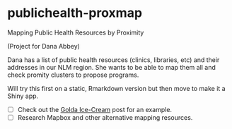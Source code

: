# publichealth-proxmap
Mapping Public Health Resources by Proximity

(Project for Dana Abbey)

Dana has a list of public health resources (clinics, libraries, etc) and their addresses in our NLM region. She wants to be able to map them all and check promity clusters to propose programs.

Will try this first on a static, Rmarkdown version but then move to make it a Shiny app.

- [ ] Check out the [Golda Ice-Cream](https://font-size-test--amitlevinson.netlify.app/blog/exploring-ice-cream-locations/) post for an example.
- [ ] Research Mapbox and other alternative mapping resources.
